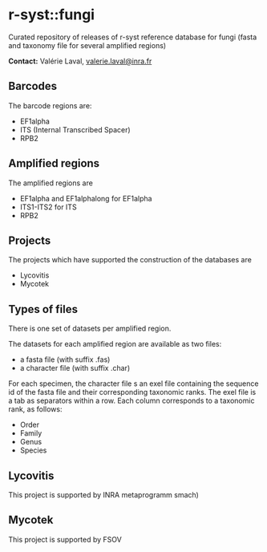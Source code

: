 # r-syst::fungi
Curated repository of releases of r-syst reference database for fungi (fasta and taxonomy file for several amplified regions)   

**Contact:**  Valérie Laval, valerie.laval@inra.fr


## Barcodes

The barcode regions are:
* EF1alpha
* ITS (Internal Transcribed Spacer)
* RPB2

## Amplified regions



The amplified regions are
* EF1alpha and EF1alphalong for EF1alpha
* ITS1-ITS2 for ITS
* RPB2


## Projects

The projects which have supported the construction of the databases are  
* Lycovitis
* Mycotek

## Types of files

There is one set of datasets per amplified region.   

The datasets for each amplified region are available as two files:
* a fasta file (with suffix .fas)
* a character file (with suffix .char)

For each specimen, the character file s an exel file containing the sequence id of the fasta file and their corresponding taxonomic ranks. The exel file is a tab as separators within a row. 
Each column corresponds to a taxonomic rank, as follows:   
* Order
* Family
* Genus
* Species


## Lycovitis

This project is supported by INRA metaprogramm smach)

## Mycotek

This project is supported by FSOV





